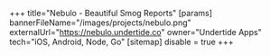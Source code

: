 +++
title="Nebulo - Beautiful Smog Reports"
[params]
  bannerFileName="/images/projects/nebulo.png"
  externalUrl="https://nebulo.undertide.co"
  owner="Undertide Apps"
  tech="iOS, Android, Node, Go"
[sitemap]
  disable = true
+++
